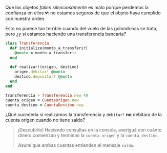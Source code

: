 Que los objetos _fallen silenciosamente_ es malo porque perdemos la confianza en ellos :broken_heart:: no estamos seguros de que el objeto haya cumplido con nuestra orden. 

Esto no parece tan terrible cuando del vuelo de las golondrinas se trata, pero ¿y si estamos haciendo una transferencia bancaria? 

```ruby
class Transferencia
  def initialize(monto_a_transferir)
    @monto = monto_a_transferir
  end
  
  def realizar!(origen, destino)
    origen.debitar! @monto
    destino.depositar! @monto
  end
end

transferencia = Transferencia.new 40
cuenta_origen = CuentaOrigen.new
cuenta_destino = CuentaDestino.new

```

¿Qué sucedería si realizamos la transferencia y `debitar!` **no** debitara de la cuenta origen cuando no tiene saldo?

> ¡Descubrilo! Haciendo consultas en la consola, averiguá con cuánto dinero comienzan y terminan la `cuenta_origen` y la `cuenta_destino`. 
>
> Asumí que ambas cuentas entienden el mensaje `saldo`.

